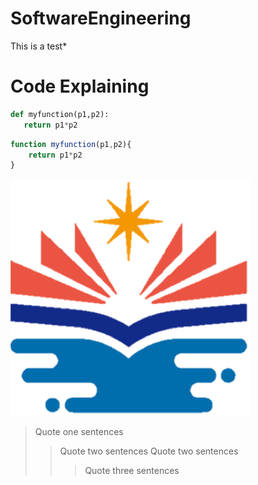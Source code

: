 # SoftwareEngineering
This is a test*
# Code Explaining
```python
def myfunction(p1,p2):
   return p1*p2
``` 
```js
function myfunction(p1,p2){   
    return p1*p2
}
```
![image](https://github.com/Tidustseng/SoftwareEngineering/blob/master/nkustbadge.png)
> Quote one sentences
>>Quote two sentences
>>Quote two sentences
>>>Quote three sentences
